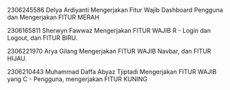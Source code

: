 2306245586
Delya Ardiyanti 
Mengerjakan Fitur Wajib Dashboard Pengguna dan Mengerjakan FITUR MERAH

2306165811
Sherwyn Fawwaz
Mengerjakan FITUR WAJIB R - Login dan Logout, dan FITUR BIRU.

2306221970
Arya Gilang
Mengerjakan FITUR WAJIB Navbar, dan FITUR HIJAU.

2306210443
Muhammad Daffa Abyaz Tjiptadi
Mengerjakan FITUR WAJIB yang C - Pengguna, mengerjakan FITUR KUNING
